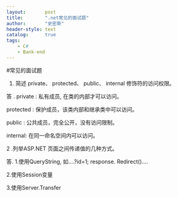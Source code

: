 ```yaml
---
layout:       post
title:        ".net常见的面试题"
author:       "史密斯"
header-style: text
catalog:      true
tags:
    - C#
    - Bank-end
---
```


#常见的面试题
1. 简述 private、 protected、 public、 internal 修饰符的访问权限。

答 . private : 私有成员, 在类的内部才可以访问。

protected : 保护成员，该类内部和继承类中可以访问。

public : 公共成员，完全公开，没有访问限制。

internal: 在同一命名空间内可以访问。

2 .列举ASP.NET 页面之间传递值的几种方式。

答. 1.使用QueryString, 如....?id=1; response. Redirect()....

2.使用Session变量

3.使用Server.Transfer








